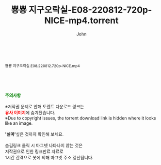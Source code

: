 ﻿---
layout: post
title:  "뿅뿅 지구오락실-E08-220812-720p-NICE-mp4.torrent"
author: John
categories: [ 방송/음악 ]
tags: [  ]
image:  
description: "뿅뿅 지구오락실-E08-220812-720p-NICE-mp4 torrent 정보 공유"
toc: true
toc_sticky: true
---

<br>
<div class="view-img">
<a class="view_image" href="http://torrentmobile61.com/bbs/view_image.php?fn=%2Fdata%2Ffile%2Fmusic%2F1040166537_AKTPxvI0_c9c8b5f1cc008f2f97ed3d5aa0eb7cffa3bdb368.jpg" target="_blank"><img alt="" class="img-tag" content="http://torrentmobile61.com/data/file/music/1040166537_AKTPxvI0_c9c8b5f1cc008f2f97ed3d5aa0eb7cffa3bdb368.jpg" itemprop="image" src="http://torrentmobile61.com/data/file/music/1040166537_AKTPxvI0_c9c8b5f1cc008f2f97ed3d5aa0eb7cffa3bdb368.jpg"/></a></div><div class="view-content" itemprop="description">
<p><span style="font-size:12px;">뿅뿅 지구오락실.E08.220812.720p-NICE.mp4</span> </p> </div>
    
<br><br><br>
<p data-ke-size="size16"><b><span style="color: green;">주의사항</span></b><br /><br />※저작권 문제로 인해 토렌트 다운로드 링크는<br /><b><span style="color: red;">유사 이미지</span></b>에 숨겨뒀습니다.<br />※Due to copyright issues, the torrent download link is hidden where it looks like an image.<br /><br /><b>'설마'</b>싶은 것까지 확인해 보세요.<br /><br />숨김링크 클릭 시 마그넷 나타나지 않는 것은<br />저작권으로 인한 링크만료 자료로<br />1시간 간격으로 봇에 의해 마그넷 주소 갱신됩니다.</p>

